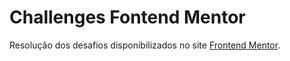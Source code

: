 # Challenges Fontend Mentor

Resolução dos desafios disponibilizados no site [Frontend Mentor](https://www.frontendmentor.io/).
